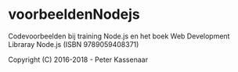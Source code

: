 # voorbeeldenNodejs
Codevoorbeelden bij training Node.js en het boek Web Development Libraray Node.js (ISBN 9789059408371)

Copyright (C) 2016-2018 - Peter Kassenaar
